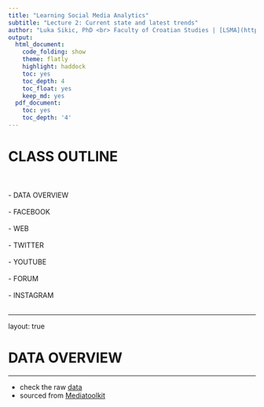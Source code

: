 ```yaml
---
title: "Learning Social Media Analytics"
subtitle: "Lecture 2: Current state and latest trends"
author: "Luka Sikic, PhD <br> Faculty of Croatian Studies | [LSMA](https://lusiki.github.io/Learning-Social-Media-Analytics/)"
output:
  html_document:
    code_folding: show
    theme: flatly
    highlight: haddock
    toc: yes
    toc_depth: 4
    toc_float: yes
    keep_md: yes
  pdf_document:
    toc: yes
    toc_depth: '4'
---
```










# CLASS OUTLINE
<br>
<br>
- DATA OVERVIEW
<br>
<br>
- FACEBOOK
<br>
<br>
- WEB
<br>
<br>
- TWITTER
<br>
<br>
- YOUTUBE
<br>
<br>
- FORUM
<br>
<br>
- INSTAGRAM
<br>
<br>

---
layout: true
# DATA OVERVIEW
---

- check the raw [data](https://github.com/lusiki/Learning-Social-Media-Analytics/blob/main/data/Mediatoolkit/sample.xlsx)
- sourced from [Mediatoolkit](https://www.mediatoolkit.com/)

